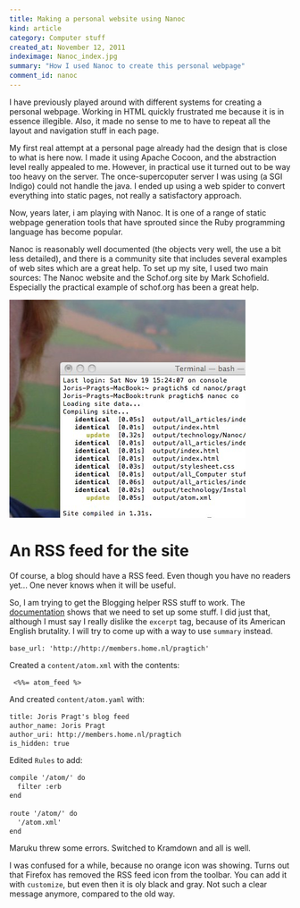 ```yaml
--- 
title: Making a personal website using Nanoc
kind: article
category: Computer stuff
created_at: November 12, 2011
indeximage: Nanoc_index.jpg
summary: "How I used Nanoc to create this personal webpage"
comment_id: nanoc
---
```


I have previously played around with different systems for creating a personal webpage. Working in HTML quickly frustrated me because it is in essence illegible. Also, it made no sense to me to have to repeat all the layout and navigation stuff in each page.

My first real attempt at a personal page already had the design that is close to what is here now. I made it using Apache Cocoon, and the abstraction level really appealed to me. However, in practical use it turned out to be way too heavy on the server. The once-supercoputer server I was using (a SGI Indigo) could not handle the java. I ended up using a web spider to convert everything into static pages, not really a satisfactory approach.

Now, years later, i am playing with Nanoc. It is one of a range of static webpage generation tools that have sprouted since the Ruby programming language has become popular. 

Nanoc is reasonably well documented (the objects very well, the use a bit less detailed), and there is a community site that includes several examples of web sites which are a great help. To set up my site, I used two main sources: The Nanoc website and the Schof.org site by Mark Schofield. Especially the practical example of schof.org has been a great help.

![Screenshot of nanoc running](nanoc-ss.jpg)

An RSS feed for the site
=================

Of course, a blog should have a RSS feed. Even though you have no readers yet... One never knows when it will be useful.

So, I am trying to get the Blogging helper RSS stuff to work. The [documentation](http://nanoc.stoneship.org/docs/api/3.1/Nanoc3/Helpers/Blogging.html#atom_feed-instance_method) shows that we need to set up some stuff. I did just that, although I must say I really dislike the `excerpt` tag, because of its American English brutality. I will try to come up with a way to use `summary` instead.

    base_url: 'http://http://members.home.nl/pragtich'

Created a `content/atom.xml` with the contents:

     <%%= atom_feed %>

And created `content/atom.yaml` with:

	title: Joris Pragt's blog feed
	author_name: Joris Pragt
	author_uri: http://members.home.nl/pragtich
	is_hidden: true

Edited `Rules` to add:


	compile '/atom/' do
	  filter :erb
	end

	route '/atom/' do
	  '/atom.xml'
	end

Maruku threw some errors. Switched to Kramdown and all is well. 

I was confused for a while, because no orange icon was showing. Turns out that Firefox has removed the RSS feed icon from the toolbar. You can add it with `customize`, but even then it is oly black and gray. Not such a clear message anymore, compared to the old way. 
